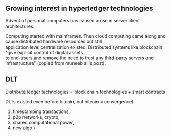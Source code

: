 ## Growing interest in hyperledger technologies
Advent of personal computers has caused a rise in server client architectures. 

Computing started with mainframes. Then cloud computing came along and cause distributed hardware resources but still \
application level centralization existed. Distributed systems like blockchain "give explicit control of digital assets \
to end-users and remove the need to trust any third-party servers and infrastructure" (copied from muneeb ali's post).

## DLT
Distribute ledger technologies = block chain technologies + smart contracts

DLTs existed even before bitcoin, but bitcoin = convergence(
1. timestamping transactions, 
2. p2p networks, crypto,
3. shared computational power,
4. new algo
)
